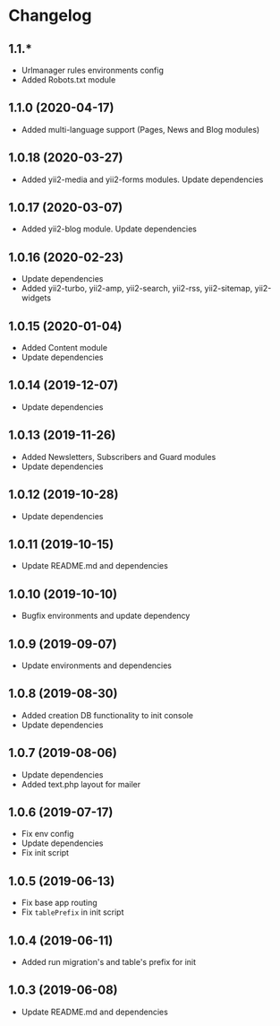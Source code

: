 Changelog
=========
 
## 1.1.*
 * Urlmanager rules environments config
 * Added Robots.txt module
 
## 1.1.0 (2020-04-17)
 * Added multi-language support (Pages, News and Blog modules)
 
## 1.0.18 (2020-03-27)
 * Added yii2-media and yii2-forms modules. Update dependencies
 
## 1.0.17 (2020-03-07)
 * Added yii2-blog module. Update dependencies
 
## 1.0.16 (2020-02-23)
 * Update dependencies
 * Added yii2-turbo, yii2-amp, yii2-search, yii2-rss, yii2-sitemap, yii2-widgets
 
## 1.0.15 (2020-01-04)
 * Added Content module
 * Update dependencies
 
## 1.0.14 (2019-12-07)
 * Update dependencies

## 1.0.13 (2019-11-26)
 * Added Newsletters, Subscribers and Guard modules
 * Update dependencies
 
## 1.0.12 (2019-10-28)
 * Update dependencies
 
## 1.0.11 (2019-10-15)
 * Update README.md and dependencies
 
## 1.0.10 (2019-10-10)
 * Bugfix environments and update dependency
 
## 1.0.9 (2019-09-07)
 * Update environments and dependencies
 
## 1.0.8 (2019-08-30)
 * Added creation DB functionality to init console
 * Update dependencies

## 1.0.7 (2019-08-06)
 * Update dependencies
 * Added text.php layout for mailer

## 1.0.6 (2019-07-17)
 * Fix env config
 * Update dependencies
 * Fix init script

## 1.0.5 (2019-06-13)
 * Fix base app routing
 * Fix `tablePrefix` in init script
 
## 1.0.4 (2019-06-11)
 * Added run migration's and table's prefix for init
 
## 1.0.3 (2019-06-08)
 * Update README.md and dependencies